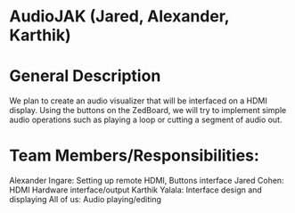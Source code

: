 # AudioJAK (Jared, Alexander, Karthik)

# General Description
We plan to create an audio visualizer that will be interfaced on a HDMI display. Using the buttons on the ZedBoard, we will try to implement simple audio operations such as playing a loop or cutting a segment of audio out.

# Team Members/Responsibilities: 
Alexander Ingare: Setting up remote HDMI, Buttons interface
Jared Cohen: HDMI Hardware interface/output
Karthik Yalala: Interface design and displaying
All of us: Audio playing/editing



